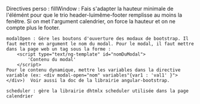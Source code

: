 Directives perso :
	fillWindow : Fais s'adapter la hauteur minimale de l'élémént pour que le trio header-luimême-footer remplisse au moins la fenêtre. Si on met l'argument calendrier, on force la hauteur et on ne compte plus le footer.

	modalOpen : Gère les boutons d'ouverture des modaux de bootstrap. Il faut mettre en argument le nom du modal. Pour le modal, il faut mettre dans la page web un tag sous la forme :
		<script type="text/ng-template" id="nomDuModal">
		    'Contenu du modal'
		</script>
	Pour le contenu dynamique, mettre les variables dans la directive variable (ex: <div modal-open="nom" variables"{var1 : 'val1' }"></div>)  Voir aussi la doc de la librairie angular-bootstrap.

	scheduler : gère la librairie dhtmlx scheduler utilisée dans la page calendrier